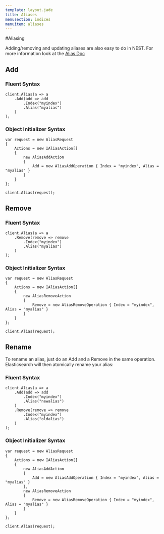 ```yaml
---
template: layout.jade
title: Aliases
menusection: indices
menuitem: aliases
---
```



#Aliasing 

Adding/removing and updating aliases are also easy to do in NEST. For more information look at the [Alias Doc](http://www.elasticsearch.org/guide/en/elasticsearch/reference/current/indices-aliases.html)

## Add

### Fluent Syntax

	client.Alias(a => a
		.Add(add => add
			.Index("myindex")
			.Alias("myalias")
		)
	);

### Object Initializer Syntax

	var request = new AliasRequest
	{
		Actions = new IAliasAction[]
		{
			new AliasAddAction 
			{ 
				Add = new AliasAddOperation { Index = "myindex", Alias = "myalias" } 
			}
		}
	};

	client.Alias(request);

## Remove

### Fluent Syntax

	client.Alias(a => a
		.Remove(remove => remove
			.Index("myindex")
			.Alias("myalias")
		)
	);

### Object Initializer Syntax

	var request = new AliasRequest
	{
		Actions = new IAliasAction[]
		{
			new AliasRemoveAction 
			{ 
				Remove = new AliasRemoveOperation { Index = "myindex", Alias = "myalias" } 
			}
		}
	};

	client.Alias(request);

## Rename

To rename an alias, just do an Add and a Remove in the same operation. Elasticsearch will then atomically rename your alias:

### Fluent Syntax

	client.Alias(a => a
		.Add(add => add
			.Index("myindex")
			.Alias("newalias")
		)
		.Remove(remove => remove
			.Index("myindex")
			.Alias("oldalias")
		)
	);

### Object Initializer Syntax

	var request = new AliasRequest
	{
		Actions = new IAliasAction[]
		{
			new AliasAddAction 
			{ 
				Add = new AliasAddOperation { Index = "myindex", Alias = "myalias" } 
			},
			new AliasRemoveAction 
			{ 
				Remove = new AliasRemoveOperation { Index = "myindex", Alias = "myalias" } 
			}
		}
	};

	client.Alias(request);